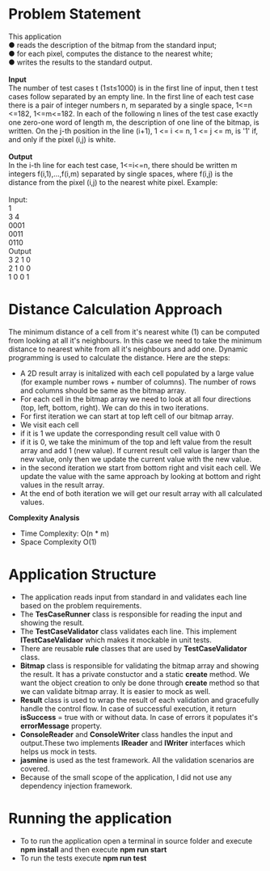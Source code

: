 # Problem Statement
This application<br />
● reads the description of the bitmap from the standard input;<br />
● for each pixel, computes the distance to the nearest white;<br />
● writes the results to the standard output.<br /><br />
**Input**<br />
The number of test cases t (1≤t≤1000) is in the first line of input, then t test cases follow
separated by an empty line. In the first line of each test case there is a pair of integer numbers
n, m separated by a single space, 1<=n <=182, 1<=m<=182. In each of the following n lines of
the test case exactly one zero-one word of length m, the description of one line of the bitmap, is
written. On the j-th position in the line (i+1), 1 <= i <= n, 1 <= j <= m, is '1' if, and only if the pixel
(i,j) is white.<br /><br />
**Output**<br />
In the i-th line for each test case, 1<=i<=n, there should be written m integers f(i,1),...,f(i,m)
separated by single spaces, where f(i,j) is the distance from the pixel (i,j) to the nearest white
pixel. Example:<br /><br />
Input:<br />
1<br />
3 4<br />
0001<br />
0011<br />
0110<br />
Output<br />
3 2 1 0<br />
2 1 0 0<br />
1 0 0 1<br />
# Distance Calculation Approach

The minimum distance of a cell from it's nearest white (1) can be computed from looking at all it's neighbours. In this case we need to take the minimum distance to nearest white from all it's neighbours and add one. Dynamic programming is used to calculate the distance. Here are the steps:

- A 2D result array is initalized with each cell populated by a large value (for example number rows + number of columns). The number of rows and columns should be same as the bitmap array.
- For each cell in the bitmap array we need to look at all four directions (top, left, bottom, right). We can do this in two iterations.
- For first iteration we can start at top left cell of our bitmap array.
- We visit each cell
- if it is 1 we update the corresponding result cell value with 0
- if it is 0, we take the minimum of the top and left value from the result array and add 1 (new value). If current result cell value is larger than the new value, only then we update the current value with the new value.
- in the second iteration we start from bottom right and visit each cell. We update the value with the same approach by looking at bottom and right values in the result array.
- At the end of both iteration we will get our result array with all calculated values.

**Complexity Analysis**
- Time Complexity: O(n * m)
- Space Complexity O(1)
# Application Structure
- The application reads input from standard in and validates each line based on the problem requirements.
- The **TesCaseRunner** class is responsible for reading the input and showing the result.
- The **TestCaseValidator** class validates each line. This implement **ITestCaseValidaor** which makes it mockable in unit tests.
- There are reusable **rule** classes that are used by **TestCaseValidator** class.
- **Bitmap** class is responsible for validating the bitmap array and showing the result. It has a private constuctor and a static **create** method. We want the object creation to only be done through **create** method so that we can validate bitmap array. It is easier to mock as well.
- **Result** class is used to wrap the result of each validation and gracefully handle the control flow. In case of successful execution, it return **isSuccess** = true with or without data. In case of errors it populates it's **errorMessage** property.
- **ConsoleReader** and **ConsoleWriter** class handles the input and output.These two implements **IReader** and **IWriter** interfaces which helps us mock in tests.
- **jasmine** is used as the test framework. All the validation scenarios are covered.
- Because of the small scope of the application, I did not use any dependency injection framework.

# Running the application
- To to run the application open a terminal in source folder and execute **npm install** and then execute **npm run start**
- To run the tests  execute **npm run test**
